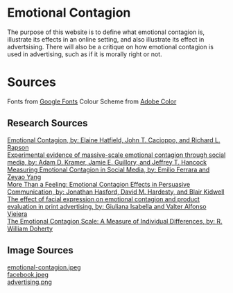 # Emotional Contagion

The purpose of this website is to define what emotional contagion is, illustrate its effects in an online setting, and also illustrate its effect in advertsising. There will also be a critique on how emotional contagion is used in advertising, such as if it is morally right or not.

# Sources

Fonts from [Google Fonts](https://fonts.google.com/)
Colour Scheme from [Adobe Color](https://color.adobe.com/)

## Research Sources

[Emotional Contagion, by: Elaine Hatfield, John T. Cacioppo, and Richard L. Rapson](https://journals.sagepub.com/doi/pdf/10.1111/1467-8721.ep10770953?casa_token=GuI6ZVM9zowAAAAA:p2rs8CnLywTixoHOy8WHDBvK7keShiQZxOQ80Ct5VPhYV_bkl_cuepWweQYviOqyAwcCtMsEn2_tBQ)\
[Experimental evidence of massive-scale emotional contagion through social media, by: Adam D. Kramer, Jamie E. Guillory, and Jeffrey T. Hancock](https://www.pnas.org/doi/abs/10.1073/pnas.1320040111)\
[Measuring Emotional Contagion in Social Media, by: Emilio Ferrara and Zeyao Yang](https://journals.plos.org/plosone/article?id=10.1371/journal.pone.0142390)\
[More Than a Feeling: Emotional Contagion Effects in Persuasive Communication, by: Jonathan Hasford, David M. Hardesty, and Blair Kidwell](https://journals.sagepub.com/doi/full/10.1509/jmr.13.0081?casa_token=VtO1z2-rbmcAAAAA%3ACHYPOA9lWoMbyQHATDCtM5WZevJfWXxxFgeEATeh11cIk21VMYJbNzEyIsPo9uuUtQnfQ4At9XSzoQ)\
[The effect of facial expression on emotional contagion and product evaluation in print advertising, by: Giuliana Isabella and Valter Alfonso Vieiera](https://www.scielo.br/j/rmj/a/KXh9XYrxhRWXVzLvZfrY8Dx/?format=html&lang=en)\
[The Emotional Contagion Scale: A Measure of Individual Differences, by: R. William Doherty](https://link.springer.com/article/10.1023/A:1024956003661)

## Image Sources

[emotional-contagion.jpeg](https://www.theemotionmachine.com/how-to-use-the-power-of-emotional-contagion-to-change-your-mood/)\
[facebook.jpeg](https://www.cbsnews.com/news/controversial-facebook-emotion-study-journal-responds/)\
[advertising.png](https://www.middleweb.com/34145/how-media-appeals-to-our-emotions/)